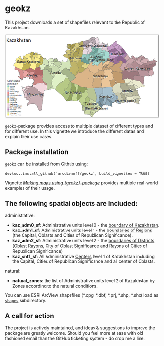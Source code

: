 # geokz    

This project downloads a set of shapefiles relevant to the Republic of Kazakhstan. 

![](man/figures/Kazakhstan.png)

`geokz`-package provides access to multiple dataset of different types and for different use. In this vignette we introduce the different datas and explain their use cases. 

## Package installation

`geokz` can be installed from Github using:

`devtoo::install_github("arodionoff/geokz", build_vignettes = TRUE)`

Vignette [*Making maps using {geokz}-package*](vignettes/making_maps.Rmd) provides multiple real-world examples of their usage.

## The following spatial objects are included:  

administrative:

* **kaz_adm0_sf**: Administrative units level 0 - the [boundary of Kazakhstan](inst/shapes/kaz_admbnda_adm0_2018.shp).
* **kaz_adm1_sf**: Administrative units level 1 - the [boundaries of Regions](inst/shapes/kaz_admbnda_adm1_2018.shp) (the Capital, Oblasts and Cities of Republican Significance).
* **kaz_adm2_sf**: Administrative units level 2 - the [boundaries of Districts](inst/shapes/kaz_admbnda_adm2_2018.shp) (Oblast Rayons, City of Oblast Significance and Rayons of Cities of Republican Significance)
* **kaz_cnt1_sf**: All Administrative [Centers](inst/shapes/kaz_admbnda_cnt1_2019.shp) level 1 of Kazakhstan including the Capital, Cities of Republican Significance and all center of Oblasts.

natural:

* **natural_zones**: the list of Administrative units level 2 of Kazakhstan by Zones according to the natural conditions.

You can use ESRI ArcView shapefiles (\*.cpg, \*.dbf, \*.prj, \*.shp, \*.shx) load as [`shapes`](inst/shapes) subdirectory.

## A call for action

The project is actively maintained, and ideas & suggestions to improve the package are greatly welcome. Should you feel more at ease with old fashioned email than the GitHub ticketing system - do drop me a line.
